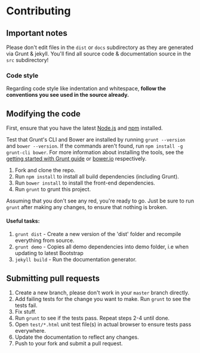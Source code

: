 # Contributing

## Important notes
Please don't edit files in the `dist` or `docs` subdirectory as they are generated via Grunt & jekyll. You'll find all source code & documentation source in the `src` subdirectory! 

### Code style
Regarding code style like indentation and whitespace, **follow the conventions you see used in the source already.**
 
## Modifying the code
First, ensure that you have the latest [Node.js](http://nodejs.org/) and [npm](http://npmjs.org/) installed.

Test that Grunt's CLI and Bower are installed by running `grunt --version` and `bower --version`.  If the commands aren't found, run `npm install -g grunt-cli bower`.  For more information about installing the tools, see the [getting started with Grunt guide](http://gruntjs.com/getting-started) or [bower.io](http://bower.io/) respectively.

1. Fork and clone the repo.
1. Run `npm install` to install all build dependencies (including Grunt).
1. Run `bower install` to install the front-end dependencies.
1. Run `grunt` to grunt this project.

Assuming that you don't see any red, you're ready to go. Just be sure to run `grunt` after making any changes, to ensure that nothing is broken.

#### Useful tasks:

1. `grunt dist` - Create a new version of the 'dist' folder and recompile everything from source.
1. `grunt demo` - Copies all demo dependencies into demo folder, i.e when updating to latest Bootstrap
1. `jekyll build` - Run the documentation generator.

## Submitting pull requests

1. Create a new branch, please don't work in your `master` branch directly.
1. Add failing tests for the change you want to make. Run `grunt` to see the tests fail.
1. Fix stuff.
1. Run `grunt` to see if the tests pass. Repeat steps 2-4 until done.
1. Open `test/*.html` unit test file(s) in actual browser to ensure tests pass everywhere.
1. Update the documentation to reflect any changes.
1. Push to your fork and submit a pull request.
